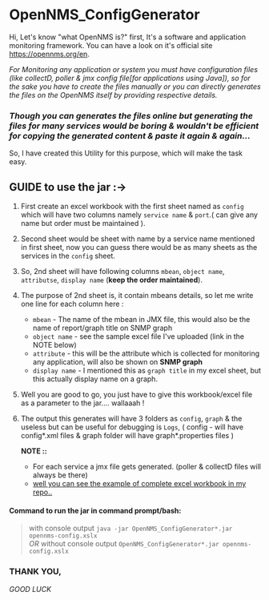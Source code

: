 # OpenNMS_ConfigGenerator

Hi,
Let's know "what OpenNMS is?" first, It's a software and application monitoring framework. You can have a look on it's official site https://opennms.org/en.

_For Monitoring any application or system you must have configuration files (like collectD, poller & jmx config file[for applications using Java]), so for the sake you have to create the files manually or you can directly generates the files on the OpenNMS itself by providing respective details._

### _Though you can generates the files online but generating the files for many services would be boring & wouldn't be efficient for copying the generated content & paste it again & again..._ ###

So, I have created this Utility for this purpose, which will make the task easy.

## GUIDE to use the jar :->
  1. First create an excel workbook with the first sheet named as `config` which will have two columns namely `service name` & `port`.( can give any name but order must be maintained ).
  2. Second sheet would be sheet with name by a service name mentioned in first sheet, now you can guess there would be as many sheets as the services in the `config` sheet.
  3. So, 2nd sheet will have following columns `mbean`, `object name`, `attributse`, `display name` (__keep the order maintained__).
  4. The purpose of 2nd sheet is, it contain mbeans details, so let me write one line for each column here :
     - `mbean` - The name of the mbean in JMX file, this would also be the name of report/graph title on SNMP graph 
     - `object name` - see the sample excel file I've uploaded (link in the NOTE below)
     - `attribute` - this will be the attribute which is collected for monitoring any application, will also be shown on __SNMP graph__
     - `display name` - I mentioned this as `graph title` in my excel sheet, but this actually display name on a graph.
  5. Well you are good to go, you just have to give this workbook/excel file as a parameter to the jar.... wallaaah ! 
  6. The output this generates will have 3 folders as `config`, `graph` & the useless but can be useful for debugging is `Logs`,
     ( config - will have config*.xml files & graph folder will have graph*.properties files )
     
     __NOTE ::__
        * For each service a jmx file gets generated. (poller & collectD files will always be there)
        * [ well you can see the example of complete excel workbook in my repo.. ](https://github.com/khanabid20/OpenNMS_ConfigGenerator/blob/master/xlsx/opennms-configuration.xlsx)
        
#### Command to run the jar in command prompt/bash:
   > with console output
   `java -jar OpenNMS_ConfigGenerator*.jar opennms-config.xslx`   
             _OR_
   > without console output
    `OpenNMS_ConfigGenerator*.jar opennms-config.xslx`

### THANK YOU,
 _GOOD LUCK_
